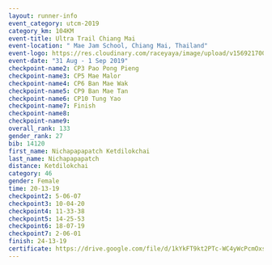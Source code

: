 ```yaml
---
layout: runner-info 
event_category: utcm-2019 
category_km: 104KM 
event-title: Ultra Trail Chiang Mai 
event-location: " Mae Jam School, Chiang Mai, Thailand" 
event-logo: https://res.cloudinary.com/raceyaya/image/upload/v1569217001/logo/ultra-trail-chiangmai_ay7efp.jpg 
event-date: "31 Aug - 1 Sep 2019" 
checkpoint-name2: CP3 Pao Pong Pieng 
checkpoint-name3: CP5 Mae Malor 
checkpoint-name4: CP6 Ban Mae Wak  
checkpoint-name5: CP9 Ban Mae Tan 
checkpoint-name6: CP10 Tung Yao 
checkpoint-name7: Finish 
checkpoint-name8: 
checkpoint-name9: 
overall_rank: 133
gender_rank: 27
bib: 14120
first_name: Nichapapapatch Ketdilokchai
last_name: Nichapapapatch
distance: Ketdilokchai
category: 46
gender: Female
time: 20-13-19
checkpoint2: 5-06-07
checkpoint3: 10-04-20
checkpoint4: 11-33-38
checkpoint5: 14-25-53
checkpoint6: 18-07-19
checkpoint7: 2-06-01
finish: 24-13-19
certificate: https://drive.google.com/file/d/1kYkFT9kt2PTc-WC4yWcPcmOxssHvPiXJ/view?usp=sharing
---
```

